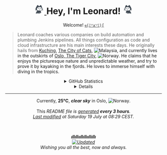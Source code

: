 
<!-- # Hey, I'm Leonard! 👋 -->

<!--
**sheeeng/sheeeng** is a ✨ _special_ ✨ repository because its `README.md` (this file) appears on your GitHub profile.

Here are some ideas to get you started:

- 🔭 I’m currently working on ...
- 🌱 I’m currently learning ...
- 👯 I’m looking to collaborate on ...
- 🤔 I’m looking for help with ...
- 💬 Ask me about ...
- 📫 How to reach me: ...
- 😄 Pronouns: ...
- ⚡ Fun fact: ...
-->

<!-- TODO: Separated stylesheet does not work in GitHub README file. -->
<!-- <link href="style.css" rel="stylesheet"></link> -->

<h1 align="center">
    <a alt="Octocat" title="Octocat" href="https://github.githubassets.com/images/mona-loading-default.gif" target="_blank" rel="nofollow noopener noreferrer">
        <img src="./images/mona-loading-default-flipped.gif" width="32" height="32" alt="Mona Lisa Octocat"/>
    </a>
    Hey, I'm Leonard!
    <a alt="Octocat" title="Octocat" href="https://github.githubassets.com/images/mona-loading-default.gif" target="_blank" rel="nofollow noopener noreferrer">
        <img src="./images/mona-loading-default.gif" width="32" height="32" alt="Mona Lisa Octocat"/>
    </a>
</h1>

<p align="center">
    Welcome! <a href="https://www.nationalgeographic.com/travel/article/the-fascinating-history-behind-the-popular-waving-lucky-cat" target="_blank" rel="nofollow noopener noreferrer"><code>ฅ(ﾐ꒡⋏꒡ﾐ)∫</code></a>
    </br>
    <blockquote>
    Leonard coaches various companies on build automation and plumbing Jenkins pipelines. All things configuration as code and cloud infrastructure are his main interests these days.
    He originally hails from <a href="https://sarawaktourism.com/story/welcome-to-the-cat-city/">Kuching<a/>, <a href="https://www.bbc.com/travel/article/20170531-the-asian-city-obsessed-with-cats" target="_blank" rel="nofollow noopener noreferrer">The City of Cats<a/>, <img alt="Malaysia" title="Malaysia" src="https://cdn-icons-png.flaticon.com/512/197/197581.png" width="14"/>, and currently lives in the outskirts of <a href="https://www.visitoslo.com/en/product/?TLp=495431" target="_blank" rel="nofollow noopener noreferrer">Oslo, The Tiger City<a/>, <img alt="Norway" title="Norway" src="https://cdn-icons-png.flaticon.com/512/197/197579.png" width="14"/>.
    He claims that he enjoys the picturesque nature and unpredictable weather, and try to prove it by kayaking in the fjords. He loves to immerse himself with diving in the tropics.
    </blockquote>
</p>

<details align="center">
    <summary align="center">GitHub Statistics</summary>
    <p align="center">
        <br/>
        <b>· · ─────── ·𖥸· ─────── · ·</b>
        <br/>
        <img alt="GitHub Statistics" src="https://github-readme-stats.vercel.app/api?username=sheeeng&show_icons=true&hide=issues&icon_color=000000&hide_border=true&title_color=5391FE&text_color=555"/>
        <br/>
        <b>•───────•°•❀•°•───────•</b>
        <br/>
        <img alt="GitHub Top Languages" src="https://github-readme-stats.vercel.app/api/top-langs/?username=sheeeng&hide=html,&hide_border=true&title_color=5391FE&text_color=555"/>
    </p>
</details>

<!--
<details align="center">
    <summary align="center">Spotify History</summary>
    <p align="center">
        <br/>
        <b>♪¸¸.•*¨*•♫♬♫♪◖(● o ●)◗♪♫♬♫•*¨*•.¸¸♪</b>
        <br/>
        <a href="https://spotify-github-profile.vercel.app/api/view?uid=sheeeng&redirect=true" target="_blank" rel="nofollow noopener noreferrer">
            <img src="https://spotify-github-profile.vercel.app/api/view?uid=sheeeng&cover_image=true&theme=novatorem&bar_color=53b14f&bar_color_cover=true" alt="Spotify History" />
        </a>
        <br/>
            <b>¸¸♬·¯·♩¸¸♪·¯·♫¸¸¸♬·¯·♩¸¸♪·¯·♫¸¸</b>
        <br/>
    </p>
</details>
-->

<!-- TODO: Embed iframe properly in Markdown? -->
<!--
<div align="center">
    <iframe src="https://free.timeanddate.com/clock/i8h90d42/n187/fn12/fs16/fcffb000/tc282828/pct/ftb/pa8/tt0/th1/ta1/tb4" frameborder="0" width="300" height="53" allowtransparency="true"></iframe>
<div/>
-->

<!--
<details align="center">
    <summary align="center">Random Joke</summary>
    <p align="center">
        <br/>
        <b>✿°•∘ɷ∘•°✿ ... ✿°•∘ɷ∘•°✿ ... ✿°•∘ɷ∘•°✿</b>
        <br/>
        <img src="https://readme-jokes.vercel.app/api?hide-border&theme=solarized-light" alt="Random Joke" />
    </p>
</details>
-->

<details align="center">
    <summary align="center">Meteorology</summary>
    <p align="center">
    <br/>
    Currently, <b>25°C</b>, <b><i>clear sky</i></b> in Oslo, <img alt="Norway" title="Norway" src="https://cdn-icons-png.flaticon.com/512/197/197579.png" width="14"/>.
    <br/>
    Feels like <b>25°C</b>. <b>17 hours, 45 minutes, and 0 seconds</b> daylight.
    <br/>
    Sunrise at <b>04:29</b>. Sunset at <b>22:16</b>.
    <br/>
    Temperature ranges from <b>22°C</b> to <b>25°C</b>.
    <br/>
    <b>61%</b> humidity. <b>1014 mbar</b> atmospheric pressure.
    <br/>
    When it's dark, the <b>Waning Crescent</b> Moon will appear like :waning_crescent_moon:.
    <br/>
    <small>Saturday, 19 July 2025 at 08:29:03 CEST</small>
    <br/>
    <br/>
    The <a href="https://www.eea.europa.eu/data-and-maps/daviz/atmospheric-concentration-of-carbon-dioxide-5" target="_blank" rel="nofollow noopener noreferrer">atmosphere</a> had 340.92 CO₂ (ppm), 1600,69 CH₄ (ppb), and 303.56 N₂O (ppb) in the year that I took my first breath.
    </p>
</details>

---

<p align="center">
    Currently, <b>25°C</b>, <b><i>clear sky</i></b> in Oslo, <img alt="Norway" title="Norway" src="https://cdn-icons-png.flaticon.com/512/197/197579.png" width="14"/>.
    <br/>
    <br/>
    This <i>README<i/> file is <a href="https://medium.com/@th.guibert/how-to-create-a-self-updating-readme-md-for-your-github-profile-f8b05744ca91"
    target="_blank" rel="nofollow noopener noreferrer">generated</a><b> every 3 hours</b>.
    </br>
    <a href="https://github.com/sheeeng/sheeeng/commits">Last modified</a> at Saturday 19 July at 08:29 CEST.<br/>
    </br>
<p/>

<p align="center">
    <br/>
    <b>ıllıllııllıllııllıllı</b>
    <br/>
    <a href="https://github.com/sheeeng/sheeeng/commits" target="_blank" rel="nofollow noopener noreferrer">
        <img alt="Updated" src="https://img.shields.io/github/last-commit/sheeeng/sheeeng/main?label=Updated&style=flat"/>
    <a/>
    <br/>
    Wishing you all the best, now and always.
    <br/>
</p>
